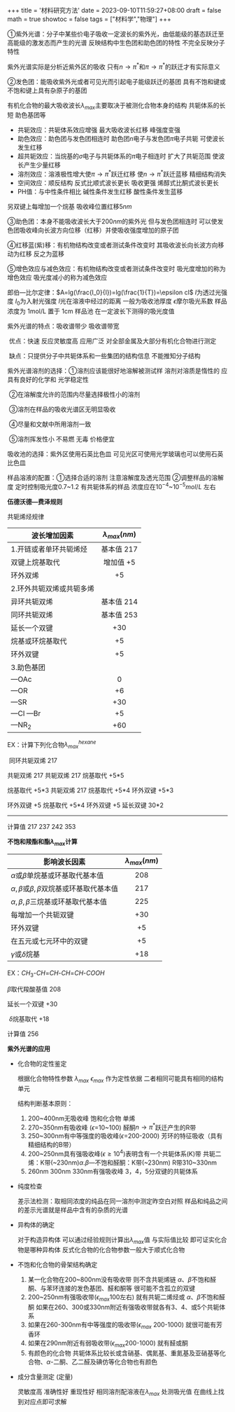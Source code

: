 +++
title = '材料研究方法'
date = 2023-09-10T11:59:27+08:00
draft = false
math = true
showtoc = false
tags = ["材料学","物理"]
+++

①紫外光谱：分子中某些价电子吸收一定波长的紫外光，由低能级的基态跃迁至高能级的激发态而产生的光谱		反映结构中生色团和助色团的特性 不完全反映分子特性

紫外光谱实际是分析近紫外区的吸收 只有$n\rightarrow \pi^*$和$\pi \rightarrow \pi^*$的跃迁才有实际意义

②发色团：能吸收紫外光或者可见光而引起电子能级跃迁的基团 具有不饱和键或不饱和键上具有杂原子的基团

有机化合物的最大吸收波长$\lambda_{max}$主要取决于被测化合物本身的结构 共轭体系的长短 助色基团等

* 共轭效应：共轭体系效应增强 最大吸收波长红移 峰强度变强
* 助色效应：助色团与发色团相连时 助色团$n$电子与发色团$\pi$电子共轭 可使波长发生红移
* 超共轭效应：当烷基的$\sigma$电子与共轭体系的$\pi$电子相连时 扩大了共轭范围 使波长产生少量红移
* 溶剂效应：溶液极性增大使$\pi \rightarrow \pi^*$跃迁红移 使$n \rightarrow \pi^*$跃迁蓝移 精细结构消失
* 空间效应：顺反结构 反式比顺式波长更长 吸收更强  烯醇式比酮式波长更长
* PH值：与中性条件相比 碱性条件发生红移 酸性条件发生蓝移

另双键上每增加一个烷基 吸收峰位置红移$5nm$

③助色团：本身不能吸收波长大于$200nm$的紫外光 但与发色团相连时 可以使发色团吸收峰向长波方向位移（红移）并使吸收强度增加的原子团

④红移蓝(紫)移：有机物结构改变或者测试条件改变时 其吸收波长向长波方向移动为红移 反之为蓝移

⑤增色效应与减色效应：有机物结构改变或者测试条件改变时 吸光度增加的称为增色效应 吸光度减小的称为减色效应

郎伯—比尔定律：$A=lg(\frac{I_0}{I})=lg(\frac{1}{T})=\epsilon cl$	$I$为透过光强度	$I_0$为入射光强度	$l$光在溶液中经过的距离 一般为吸收池厚度	$\epsilon$摩尔吸光系数 样品浓度为 1mol/L 置于 1cm 样品池 在一定波长下测得的吸光度值

紫外光谱的特点：吸收谱带少 吸收谱带宽

​					优点：快速 反应灵敏度高 应用广泛 对全部金属及大部分有机化合物进行测定

​					缺点：只提供分子中共轭体系和一些集团的结构信息 不能推知分子结构

紫外光谱溶剂的选择：①溶剂应该能很好地溶解被测试样 溶剂对溶质是惰性的 应具有良好的化学和									   光学稳定性

​									   ②在溶解度允许的范围内尽量选择极性小的溶剂

​									   ③溶剂在样品的吸收光谱区无明显吸收

​									   ④尽量和文献中所用溶剂一致

​									   ⑤溶剂挥发性小 不易燃 无毒 价格便宜

吸收池的选择：紫外区使用石英比色皿 可见光区可使用光学玻璃也可以使用石英比色皿 

样品溶液的配置：①选择合适的溶剂 注意溶解度及透光范围 ②调整样品的溶解度 定时控制吸光度0.7~1.2 有共轭体系的样品 浓度应在$10^{-4}$~$10^{-5}mol/L$ 左右

**伍德沃德—费泽规则**

共轭烯烃规律

| 波长增加因素             | $\lambda _{max}(nm)$ |
| ------------------------ | :------------------: |
| 1.开链或者单环共轭烯烃   |      基本值 217      |
| 双键上烷基取代           |      增加值 +5       |
| 环外双烯                 |          +5          |
| 2.环外共轭双烯或共轭多烯 |                      |
| 异环共轭双烯             |      基本值 214      |
| 同环共轭双烯             |      基本值 253      |
| 延长一个双键             |         +30          |
| 烷基或环烷基取代         |          +5          |
| 环外双键                 |          +5          |
| 3.助色基团               |                      |
| —OAc                     |          0           |
| —OR                      |          +6          |
| —SR                      |         +30          |
| —Cl    —Br               |          +5          |
| —NR$_2$                  |         +60          |

EX：计算下列化合物$\lambda _{max} ^{hexane}$ 

​																																 同环共轭双烯	217

 共轭双烯	217																	共轭双烯	217			   烷基取代	+5*5

 烷基取代	+5*3					共轭双烯	217					烷基取代	+5\*4			环外双键	+5\*3

 环外双键	+5			 		   烷基取代	+5\*4	   			环外双键	+5				延长双键	30*2

---

计算值 	    217							             237										242						  		353



**不饱和羧酯和酯$\lambda_{max}$计算**

| 影响波长因素                                         | $\lambda _{max}(nm)$ |
| ---------------------------------------------------- | :------------------: |
| $\alpha$或$\beta$单烷基或环基取代基本值              |         208          |
| $\alpha,\beta$或$\beta ,\beta$双烷基或环基取代基本值 |         217          |
| $\alpha, \beta,\beta$三烷基或环基取代基本值          |         225          |
| 每增加一个共轭双键                                   |         +30          |
| 环外双键                                             |          +5          |
| 在五元或七元环中的双键                               |          +5          |
| $\gamma$或$\delta$烷基                               |         +18          |

EX：$CH_3$-$CH$=$CH$-$CH$=$CH$-$COOH$

$\beta$取代羧酸基值	208

  延长一个双键	+30

​        $\delta$烷基取代	+18

计算值				  256

**紫外光谱的应用**

* 化合物的定性鉴定

  根据化合物特性参数 $\lambda_{max}$ $\epsilon_{max}$ 作为定性依据  二者相同可能具有相同的结构单元

  结构判断基本原则：

  1. 200~400nm无吸收峰 饱和化合物 单烯
  2. 270~350nm有吸收峰 ($\epsilon$=10~100) 醛酮$n \rightarrow \pi^*$跃迁产生的R带
  3. 250~300nm有中等强度的吸收峰($\epsilon$=200-2000) 芳环的特征吸收（具有精细结构的B带）
  4. 200~250nm具有强吸收峰($\epsilon \geq10^4$)表明含有一个共轭体系(K)带 共轭二烯：K带(~230nm)$\alpha . \beta$—不饱和醛酮：K带(~230nm) R带310~330nm
  5. 260nm 300nm 330nm有强吸收峰 3，4，5分双键的共轭体系

* 纯度检查 

  差示法检测：取相同浓度的纯品在同一溶剂中测定昨空白对照 样品和纯品之间的差示光谱就是样品中含有的杂质的光谱

* 异构体的确定 

  对于构造异构体 可以通过经验规则计算出$\lambda_{max}$值 与实际值比较 即可证实化合物是哪种异构体 反式化合物的化合物参数一般大于顺式化合物

* 不饱和化合物的骨架结构确定 

  1. 某一化合物在200~800nm没有吸收带 则不含共轭烯链 $\alpha 、\beta$不饱和醛酮、与苯环连接的发色基团、醛和酮等 很可能不含孤立的双键
  2. 200~250nm有强吸收带($\epsilon_{max}$100左右) 就有共轭二烯烃或 $\alpha 、\beta$不饱和醛酮 如果在260、300或330nm附近有强吸收带就各有3、4、或5个共轭体系
  3. 如果在260-300nm有中等强度的吸收带($\epsilon_{max}$ 200-1000) 就很可能有芳香环
  4. 如果在290nm附近有弱吸收带($\epsilon_{max}$200-1000) 就有醛或酮
  5. 有颜色的化合物 共轭体系比较长或含硝基、偶氮基、重氮基及亚硝基等化合物、$\alpha$-二酮、乙二醛及碘仿等化合物也有颜色

* 成分含量测定 (定量)

  灵敏度高 准确性好 重现性好  相同溶剂配溶液在$\lambda_{max}$ 处测吸光值 在曲线上找到对应点即可求解